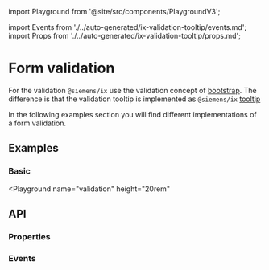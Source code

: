 import Playground from '@site/src/components/PlaygroundV3';

import Events from './../auto-generated/ix-validation-tooltip/events.md';
import Props from './../auto-generated/ix-validation-tooltip/props.md';

# Form validation

For the validation `@siemens/ix` use the validation concept of [bootstrap](https://getbootstrap.com/docs/5.2/forms/validation/).
The difference is that the validation tooltip is implemented as `@siemens/ix` [tooltip](#properties-tooltip)

In the following examples section you will find different implementations of a form validation.

## Examples

### Basic

<Playground
  name="validation" 
  height="20rem"
  >
</Playground>

## API

### Properties

<Props />

### Events

<Events />
